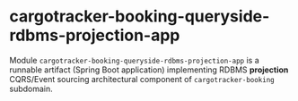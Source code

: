# cargotracker-booking-queryside-rdbms-projection-app

Module `cargotracker-booking-queryside-rdbms-projection-app` is a runnable artifact (Spring Boot application) implementing RDBMS **projection** CQRS/Event sourcing architectural component of
`cargotracker-booking` subdomain.
